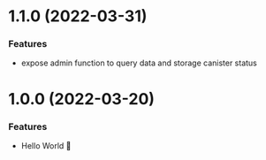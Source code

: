 # 1.1.0 (2022-03-31)

### Features

- expose admin function to query data and storage canister status

# 1.0.0 (2022-03-20)

### Features

- Hello World 👋

